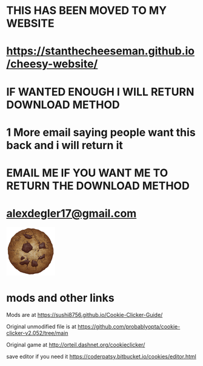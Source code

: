 # THIS HAS BEEN MOVED TO MY WEBSITE

# https://stanthecheeseman.github.io/cheesy-website/

# IF WANTED ENOUGH I WILL RETURN DOWNLOAD METHOD

# 1 More email saying people want this back and i will return it

# EMAIL ME IF YOU WANT ME TO RETURN THE DOWNLOAD METHOD 

# alexdegler17@gmail.com

<img src="img/perfectCookie.png" width="128">

# mods and other links
Mods are at https://sushi8756.github.io/Cookie-Clicker-Guide/

Original unmodified file is at https://github.com/probablyopta/cookie-clicker-v2.052/tree/main

Original game at http://orteil.dashnet.org/cookieclicker/

save editor if you need it https://coderpatsy.bitbucket.io/cookies/editor.html
